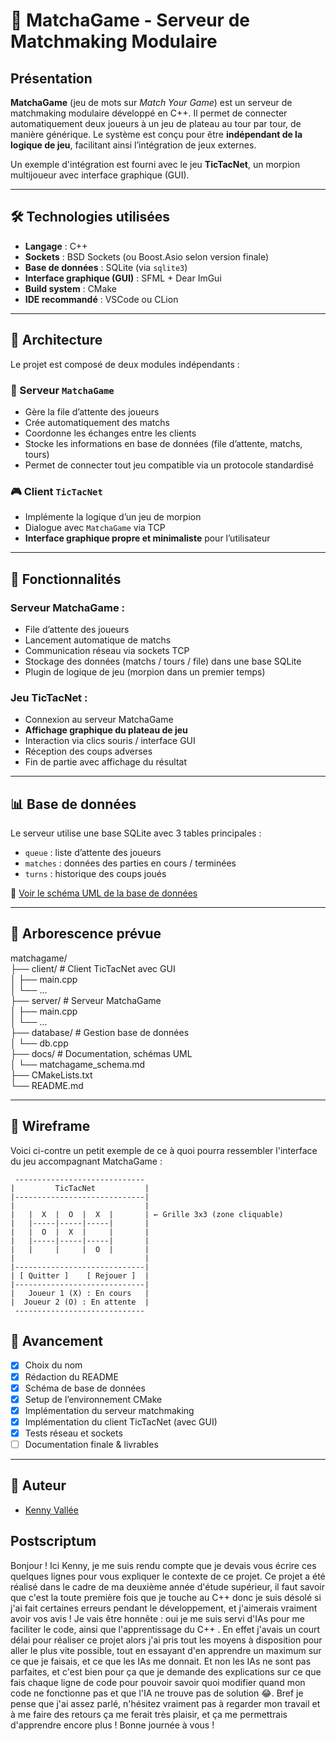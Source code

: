 # 🎯 MatchaGame - Serveur de Matchmaking Modulaire

## Présentation

**MatchaGame** (jeu de mots sur *Match Your Game*) est un serveur de matchmaking modulaire développé en C++. Il permet de connecter automatiquement deux joueurs à un jeu de plateau au tour par tour, de manière générique. Le système est conçu pour être **indépendant de la logique de jeu**, facilitant ainsi l’intégration de jeux externes.

Un exemple d'intégration est fourni avec le jeu **TicTacNet**, un morpion multijoueur avec interface graphique (GUI).

---

## 🛠️ Technologies utilisées

- **Langage** : C++
- **Sockets** : BSD Sockets (ou Boost.Asio selon version finale)
- **Base de données** : SQLite (via `sqlite3`)
- **Interface graphique (GUI)** : SFML + Dear ImGui
- **Build system** : CMake
- **IDE recommandé** : VSCode ou CLion

---

## 🧱 Architecture

Le projet est composé de deux modules indépendants :

### 🧩 Serveur `MatchaGame`
- Gère la file d’attente des joueurs
- Crée automatiquement des matchs
- Coordonne les échanges entre les clients
- Stocke les informations en base de données (file d’attente, matchs, tours)
- Permet de connecter tout jeu compatible via un protocole standardisé

### 🎮 Client `TicTacNet`
- Implémente la logique d’un jeu de morpion
- Dialogue avec `MatchaGame` via TCP
- **Interface graphique propre et minimaliste** pour l’utilisateur

---

## 📐 Fonctionnalités

### Serveur MatchaGame :
- File d’attente des joueurs
- Lancement automatique de matchs
- Communication réseau via sockets TCP
- Stockage des données (matchs / tours / file) dans une base SQLite
- Plugin de logique de jeu (morpion dans un premier temps)

### Jeu TicTacNet :
- Connexion au serveur MatchaGame
- **Affichage graphique du plateau de jeu**
- Interaction via clics souris / interface GUI
- Réception des coups adverses
- Fin de partie avec affichage du résultat

---

## 📊 Base de données

Le serveur utilise une base SQLite avec 3 tables principales :

- `queue` : liste d’attente des joueurs
- `matches` : données des parties en cours / terminées
- `turns` : historique des coups joués

📎 [Voir le schéma UML de la base de données](docs/matchagame_schema.png)

---

## 📁 Arborescence prévue

matchagame/  
├── client/ # Client TicTacNet avec GUI  
│ ├── main.cpp  
│ └── ...   
├── server/ # Serveur MatchaGame    
│ ├── main.cpp  
│ └── ...   
├── database/ # Gestion base de données  
│ └── db.cpp    
├── docs/ # Documentation, schémas UML  
│ └── matchagame_schema.md  
├── CMakeLists.txt  
└── README.md

---

## 🧩 Wireframe

Voici ci-contre un petit exemple de ce à quoi pourra ressembler l'interface du jeu accompagnant MatchaGame :
````
 -----------------------------
|         TicTacNet           |
|-----------------------------|
|                             |
|   |  X  |  O  |  X  |       | ← Grille 3x3 (zone cliquable)
|   |-----|-----|-----|       |
|   |  O  |  X  |     |       |
|   |-----|-----|-----|       |
|   |     |     |  O  |       |
|                             |
|-----------------------------|
| [ Quitter ]    [ Rejouer ]  |
|-----------------------------|
|   Joueur 1 (X) : En cours   |
|  Joueur 2 (O) : En attente  |
 -----------------------------
````

## 🚧 Avancement

- [x] Choix du nom
- [x] Rédaction du README
- [x] Schéma de base de données
- [x] Setup de l’environnement CMake
- [x] Implémentation du serveur matchmaking
- [x] Implémentation du client TicTacNet (avec GUI)
- [x] Tests réseau et sockets
- [ ] Documentation finale & livrables

---

## 🧠 Auteur

- [Kenny Vallée](https://github.com/kenmanga666)

## Postscriptum

Bonjour ! Ici Kenny, je me suis rendu compte que je devais vous écrire ces quelques lignes pour vous expliquer le contexte de ce projet. Ce projet a été réalisé dans le cadre de ma deuxième année d'étude supérieur, il faut savoir que c'est la toute première fois que je touche au C++ donc je suis désolé si j'ai fait certaines erreurs pendant le développement, et j'aimerais vraiment avoir vos avis ! Je vais être honnête : oui je me suis servi d'IAs pour me faciliter le code, ainsi que l'apprentissage du C++ . En effet j'avais un court délai pour réaliser ce projet alors j'ai pris tout les moyens à disposition pour aller le plus vite possible, tout en essayant d'en apprendre un maximum sur ce que je faisais, et ce que les IAs me donnait. Et non les IAs ne sont pas parfaites, et c'est bien pour ça que je demande des explications sur ce que fais chaque ligne de code pour pouvoir savoir quoi modifier quand mon code ne fonctionne pas et que l'IA ne trouve pas de solution 😂. Bref je pense que j'ai assez parlé, n'hésitez vraiment pas à regarder mon travail et à me faire des retours ça me ferait très plaisir, et ça me permettrais d'apprendre encore plus ! Bonne journée à vous !
